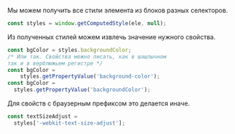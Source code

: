 Мы можем получить все стили элемента из блоков разных селекторов.

```javascript
const styles = window.getComputedStyle(ele, null);
```

Из полученных стилей можем извлечь значение нужного свойства.

```javascript
const bgColor = styles.backgroundColor;
/* Или так. Свойства можно писать, как в шашлычном
так и в верблюжьем регистре */
const bgColor =
    styles.getPropertyValue('background-color');
const bgColor =
  styles.getPropertyValue('backgroundColor');
```

Для свойств с браузерным префиксом это делается иначе.

```javascript
const textSizeAdjust =
  styles['-webkit-text-size-adjust'];
```
